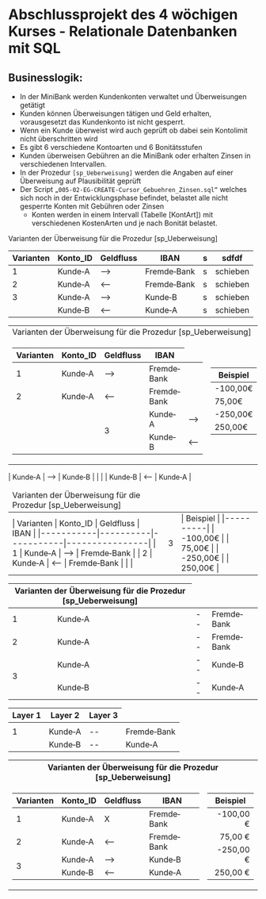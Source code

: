# Abschlussprojekt des 4 wöchigen Kurses - Relationale Datenbanken mit SQL

## Businesslogik:

* In der MiniBank werden Kundenkonten verwaltet und Überweisungen getätigt
* Kunden können Überweisungen tätigen und Geld erhalten, vorausgesetzt das Kundenkonto ist nicht gesperrt.
* Wenn ein Kunde überweist wird auch geprüft ob dabei sein Kontolimit nicht überschritten wird
* Es gibt 6 verschiedene Kontoarten und 6 Bonitätsstufen
* Kunden überweisen Gebühren an die MiniBank oder erhalten Zinsen in verschiedenen Intervallen.
* In der Prozedur `[sp_Ueberweisung]` werden die Angaben auf einer Überweisung auf Plausibilität geprüft
* Der Script `„005‐02‐EG‐CREATE‐Cursor_Gebuehren_Zinsen.sql“` welches sich noch in der Entwicklungsphase befindet, belastet alle nicht gesperrte Konten mit Gebühren oder Zinsen
  * Konten werden in einem Intervall (Tabelle [KontArt]) mit verschiedenen KostenArten und je nach Bonität belastet.


Varianten der Überweisung für die Prozedur [sp_Ueberweisung]

| Varianten | Konto_ID | Geldfluss | IBAN           |   s  | sdfdf |
|-----------|----------|-----------|----------------|------------| -------------| 
| 1         | Kunde‐A  |    -->       | Fremde‐Bank | s | schieben              |
| 2         | Kunde‐A  |    <--       | Fremde‐Bank |  s | schieben              |
| 3         | Kunde‐A  |    -->       | Kunde‐B     | s  | schieben              |
|           | Kunde‐B  |    <--       | Kunde‐A     |  s | schieben              |



<table>
<tr><td colspan="2">Varianten der Überweisung für die Prozedur [sp_Ueberweisung]</td></tr>
<tr><td>

| Varianten | Konto_ID | Geldfluss | IBAN           |
|-----------|----------|-----------|----------------|
| 1         | Kunde‐A  |    -->       | Fremde‐Bank |
| 2         | Kunde‐A  |    <--       | Fremde‐Bank |
| | <td rowspan=2>3</td>         | Kunde‐A  |    -->       | Kunde‐B     |
| |   | Kunde‐B  |    <--       | Kunde‐A     |
             
    
</td><td>

| Beispiel | 
|----------|
| -100,00€ |
| 75,00€   |
| -250,00€ |
| 250,00€  |
 
</td></tr> </table>



<table>
    <thead>
        <tr>
         <td colspan="2">Varianten der Überweisung für die Prozedur [sp_Ueberweisung]</td>
        </tr>
    </thead>
    <tbody>
      <tr><td>
      | Varianten | Konto_ID | Geldfluss | IBAN           |
      |-----------|----------|-----------|----------------|
      | 1         | Kunde‐A  |    -->       | Fremde‐Bank |
      | 2         | Kunde‐A  |    <--       | Fremde‐Bank |
      | | <td rowspan=2>3</td>         | Kunde‐A  |    -->       | Kunde‐B     |
      | |   | Kunde‐B  |    <--       | Kunde‐A     |
      </td><td>
      | Beispiel | 
      |----------|
      | -100,00€ |
      | 75,00€   |
      | -250,00€ |
      | 250,00€  |
      </td></tr>
    </tbody>
</table>






<table>
    <thead>
        <tr>
          <th colspan="2">Varianten der Überweisung für die Prozedur [sp_Ueberweisung]</th>
        </tr>
    </thead>
    <tbody>
        <tr>
            <td>1</td>
            <td>Kunde‐A</td>
            <td>--</td>
            <td>Fremde‐Bank</td>
        </tr>
        <tr>
            <td>2</td>
            <td>Kunde‐A</td>
            <td>--</td>
            <td>Fremde‐Bank</td>
        </tr>
        <tr>
            <td rowspan=2>3</td>
            <td>Kunde‐A</td>
            <td>--</td>
            <td>Kunde‐B</td>
        </tr>
        <tr>
            <td>Kunde‐B</td>
            <td>--</td>
            <td>Kunde‐A</td>
        </tr>    
    </tbody>
</table>



<table>
    <thead>
        <tr>
            <th>Layer 1</th>
            <th>Layer 2</th>
            <th>Layer 3</th>
        </tr>
    </thead>
    <tbody>
        <tr>
            <td>        
              <tr>
                  <td>1</td>
                  <td>Kunde‐A</td>
                  <td>--</td>
                  <td>Fremde‐Bank</td>
              </tr>
            </td>
            <td>
                 <td>Kunde‐B</td>
                 <td>--</td>
                 <td>Kunde‐A</td>
            </td>
        </tr>
    </tbody>
</table>




<table>
<tr><th colspan="2">Varianten der Überweisung für die Prozedur [sp_Ueberweisung]</th></tr>
<tr><td>
   <table>
       <thead>
           <tr>
               <th>Varianten</th>
               <th>Konto_ID</th>
               <th>Geldfluss</th>
               <th>IBAN</th>           
           </tr>        
       </thead>
       <tbody>
           <tr>
               <td>1</td>
               <td>Kunde‐A</td>
               <td class='alnright'>X</td>
               <td>Fremde‐Bank</td>
           </tr>
           <tr>
               <td>2</td>
               <td>Kunde‐A</td>
               <td>&#10229;</td>
               <td>Fremde‐Bank</td>
           </tr>
           <tr>
               <td rowspan=2>3</td>
               <td>Kunde‐A</td>
               <td>&#10230;</td>
               <td>Kunde‐B</td>
           </tr>
           <tr>
               <td>Kunde‐B</td>
               <td>&#10229;</td>
               <td>Kunde‐A</td>
           </tr>    
       </tbody>
   </table>
</td><td>
   <table>
       <thead>
           <tr>
               <th>Beispiel</th>
           </tr>
       </thead>    
       <tbody align="right">
           <tr>
               <td>-100,00 €</td>
           </tr>
           <tr>
               <td>75,00 € </td>
           </tr>
           <tr>
               <td>-250,00 €</td>
           </tr>
           <tr>
               <td> 250,00 € </td>
           </tr>    
       </tbody>
   </table>
</td></tr> </table>
